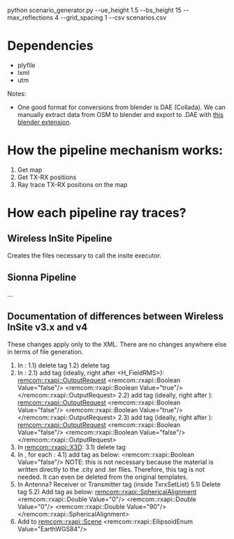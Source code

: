 python scenario_generator.py --ue_height 1.5 --bs_height 15 --max_reflections 4 --grid_spacing 1 --csv scenarios.csv

# Dependencies

- plyfile
- lxml
- utm

Notes:
- One good format for conversions from blender is DAE (Collada). 
  We can manually extract data from OSM to blender and export to .DAE with 
  [this blender extension](https://github.com/gregdavisd/DAEBlend). 


# How the pipeline mechanism works:

1. Get map
2. Get TX-RX positions
3. Ray trace TX-RX positions on the map

# How each pipeline ray traces?

## Wireless InSite Pipeline

Creates the files necessary to call the insite executor.

## Sionna Pipeline

...





## Documentation of differences between Wireless InSite v3.x and v4

These changes apply only to the XML.
There are no changes anywhere else in terms of file generation.

1) In <APGAccelerationParameters>:
   1.1) delete tag <BinaryOutputRate>
   1.2) delete tag <WriteDB>
2) In <OutputRequest>:
   2.1) add tag <MaximumPermissibleExposure> (ideally, right after <H_FieldRMS>):
            <MaximumPermissibleExposure>
              <remcom::rxapi::OutputRequest>
                <Requested>
                  <remcom::rxapi::Boolean Value="false"/>
                </Requested>
                <ValidForModel>
                  <remcom::rxapi::Boolean Value="true"/>
                </ValidForModel>
              </remcom::rxapi::OutputRequest>
            </MaximumPermissibleExposure>
   2.2) add tag <PathStorageForRerun> (ideally, right after <PathLoss>):
            <PathStorageForRerun>
              <remcom::rxapi::OutputRequest>
                <Requested>
                  <remcom::rxapi::Boolean Value="false"/>
                </Requested>
                <ValidForModel>
                  <remcom::rxapi::Boolean Value="true"/>
                </ValidForModel>
              </remcom::rxapi::OutputRequest>
            </PathStorageForRerun>
   2.3) add tag <SParameter> (ideally, right after <ReceivedPower>):
            <SParameter>
              <remcom::rxapi::OutputRequest>
                <Requested>
                  <remcom::rxapi::Boolean Value="false"/>
                </Requested>
                <ValidForModel>
                  <remcom::rxapi::Boolean Value="false"/>
                </ValidForModel>
              </remcom::rxapi::OutputRequest>
            </SParameter>
3) In <remcom::rxapi::X3D>:
   3.1) delete tag <TerminalRefraction>
4) In <MaterialList>, for each <Material>:
   4.1) add tag <Volumetric> as below:
                            <Volumetric>
                              <remcom::rxapi::Boolean Value="false"/>
                            </Volumetric>
        NOTE: this is not necessary because the material is written directly to the
        .city and .ter files. Therefore, this tag is not needed. 
        It can even be deleted from the original templates.
5) In Antenna? Receiver or Transmitter tag (inside TxrxSetList)
  5.1) Delete tag <AntennaRotations>
  5.2) Add tag <AntennaAlignment> as below:
                    <AntennaAlignment>
                      <remcom::rxapi::SphericalAlignment>
                        <Phi>
                          <remcom::rxapi::Double Value="0"/>
                        </Phi>
                        <Roll>
                          <remcom::rxapi::Double Value="0"/>
                        </Roll>
                        <Theta>
                          <remcom::rxapi::Double Value="90"/>
                        </Theta>
                      </remcom::rxapi::SphericalAlignment>
                    </AntennaAlignment>
6) Add <Ellipsoid> to <remcom::rxapi::Scene>
        <Ellipsoid>
          <remcom::rxapi::EllipsoidEnum Value="EarthWGS84"/>
        </Ellipsoid>
